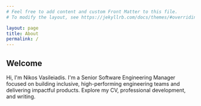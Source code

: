 ```yaml
---
# Feel free to add content and custom Front Matter to this file.
# To modify the layout, see https://jekyllrb.com/docs/themes/#overriding-theme-defaults

layout: page
title: About
permalink: /
---
```


## Welcome

Hi, I'm Nikos Vasileiadis. I'm a Senior Software Engineering Manager focused on building inclusive, high-performing engineering teams and delivering impactful products. Explore my CV, professional development, and writing.

